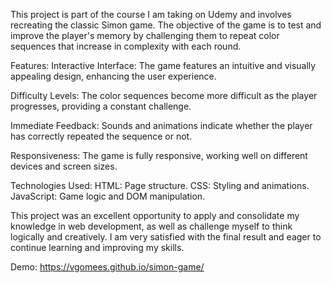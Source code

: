 This project is part of the course I am taking on Udemy and involves recreating the classic Simon game. The objective of the game is to test and improve the player's memory by challenging them to repeat color sequences that increase in complexity with each round.

Features:
Interactive Interface: The game features an intuitive and visually appealing design, enhancing the user experience.

Difficulty Levels: The color sequences become more difficult as the player progresses, providing a constant challenge.

Immediate Feedback: Sounds and animations indicate whether the player has correctly repeated the sequence or not.

Responsiveness: The game is fully responsive, working well on different devices and screen sizes.

Technologies Used:
HTML: Page structure.
CSS: Styling and animations.
JavaScript: Game logic and DOM manipulation.

This project was an excellent opportunity to apply and consolidate my knowledge in web development, as well as challenge myself to think logically and creatively. I am very satisfied with the final result and eager to continue learning and improving my skills.

Demo: https://vgomees.github.io/simon-game/
